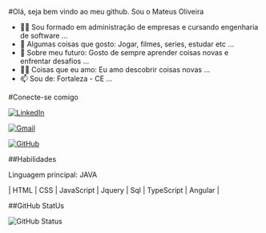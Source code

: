 #Olá, seja bem vindo ao meu github. Sou o Mateus Oliveira

- 🧑‍🎓 Sou formado em administração de empresas e cursando engenharia de software ...
- 👀 Algumas coisas que gosto: Jogar, filmes, series, estudar etc ...
- 🌱 Sobre meu futuro: Gosto de sempre aprender coisas novas e enfrentar desafios ...
- 🧙‍♂️ Coisas que eu amo: Eu amo descobrir coisas novas ...
- 📫 Sou de: Fortaleza - CE ...

#Conecte-se comigo 

[![LinkedIn](https://img.shields.io/badge/LinkedIn-0077B5?style=for-the-badge&logo=linkedin&logoColor=white)](https://www.linkedin.com/in/mateus-oliveira-247196172/)

[![Gmail](https://img.shields.io/badge/Gmail-333333?style=for-the-badge&logo=gmail&logoColor=red)](mailto:mateusoliveira874@gmail.com)

[![GitHub](https://img.shields.io/badge/GitHub-100000?style=for-the-badge&logo=github&logoColor=blue)](https://github.com/Mateus874)

##Habilidades

Linguagem principal: JAVA 

| HTML | CSS | JavaScript | Jquery | Sql | TypeScript | Angular |

##GitHub StatUs

![GitHub Status](https://github-readme-stats.vercel.app/api?username=Mateus874&theme=transparent&bg_color=#556b2f&border_color=30A3DC&show_icons=true&icon_color=30A3DC&title_color=E94D5F&text_color=FFF)
